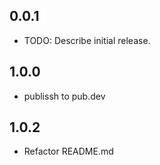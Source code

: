 ## 0.0.1

* TODO: Describe initial release.

## 1.0.0
- publissh to pub.dev

## 1.0.2
- Refactor README.md
